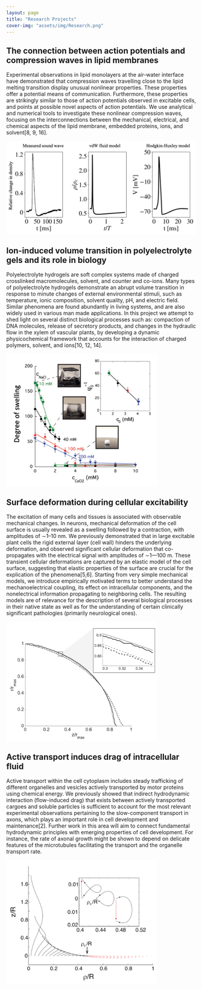 ```yaml
---
layout: page
title: "Research Projects"
cover-img: "assets/img/Research.png"
---
```


## The connection between action potentials and compression waves in lipid membranes

Experimental observations in lipid monolayers at the air-water interface have demonstrated that compression waves travelling close to the lipid melting transition display unusual nonlinear properties. These properties offer a potential means of communication. Furthermore, these properties are strikingly similar to those of action potentials observed in excitable cells, and points at possible novel aspects of action potentials. We use analytical and numerical tools to investigate these nonlinear compression waves, focusing on the interconnections between the mechanical, electrical, and chemical aspects of the lipid membrane, embedded proteins, ions, and solvent[8, 9, 16]. 

<img align='center' src="/assets/img/Fig-01.png" width='600'>

## Ion-induced volume transition in polyelectrolyte gels and its role in biology

Polyelectrolyte hydrogels are soft complex systems made of charged crosslinked macromolecules, solvent, and counter and co-ions. Many types of polyelectrolyte hydrogels demonstrate an abrupt volume transition in response to minute changes of external environmental stimuli, such as temperature, ionic composition, solvent quality, pH, and electric field. Similar phenomena are found abundantly in living systems, and are also widely used in various man made applications. In this project we attempt to shed light on several distinct biological processes such as: compaction of DNA molecules, release of secretory products, and changes in the hydraulic flow in the xylem of vascular plants, by developing a dynamic physicochemical framework that accounts for the interaction of charged polymers, solvent, and ions[10, 12, 14]. 

<img align='center' src="/assets/img/Fig-02.png" width='400'>

## Surface deformation during cellular excitability

The excitation of many cells and tissues is associated with observable mechanical changes. In neurons, mechanical deformation of the cell surface is usually revealed as a swelling followed by a contraction, with amplitudes of ∼1–10 nm. We previously demonstrated that in large excitable plant cells the rigid external layer (cell wall) hinders the underlying deformation, and observed significant cellular deformation that co-propagates with the electrical signal with amplitudes of ∼1—100 m. These transient cellular deformations are captured by an elastic model of the cell surface, suggesting that elastic properties of the surface are crucial for the explication of the phenomena[5,6]. Starting from very simple mechanical models, we introduce empirically motivated terms to better understand the mechanoelectrical coupling, its effect on intracellular components, and the nonelectrical information propagating to neighboring cells. The resulting models are of relevance for the description of several biological processes in their native state as well as for the understanding of certain clinically significant pathologies (primarily neurological ones).  

<img align='center' src="/assets/img/Fig-03.png" width='400'>

## Active transport induces drag of intracellular fluid

Active transport within the cell cytoplasm includes steady trafficking of different organelles and vesicles actively transported by motor proteins using chemical energy. We previously showed that indirect hydrodynamic interaction (flow-induced drag) that exists between actively transported cargoes and soluble particles is sufficient to account for the most relevant experimental observations pertaining to the slow-component transport in axons, which plays an important role in cell development and maintenance[2]. Further work in this area will aim to connect fundamental hydrodynamic principles with emerging properties of cell development. For instance, the rate of axonal growth might be shown to depend on delicate features of the microtubules facilitating the transport and the organelle transport rate.

<img align='center' src="/assets/img/Fig-04.png" width='400'>

